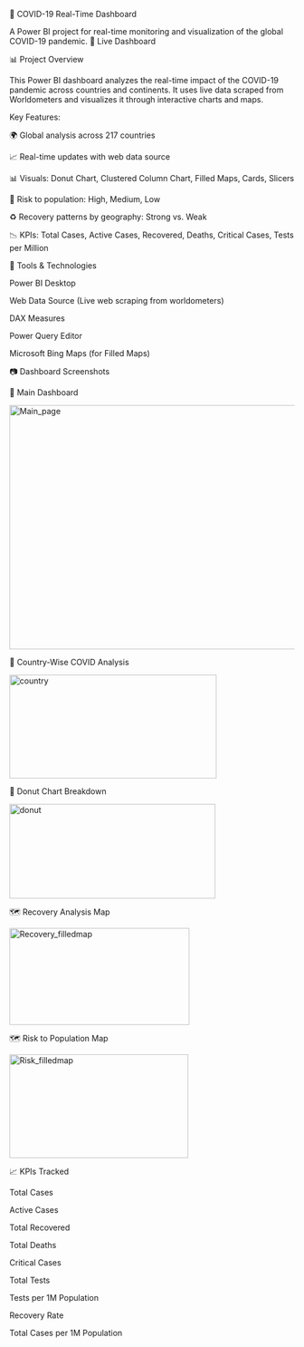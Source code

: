 🦠 COVID-19 Real-Time Dashboard

A Power BI project for real-time monitoring and visualization of the global COVID-19 pandemic.
🔗 Live Dashboard

📊 Project Overview

This Power BI dashboard analyzes the real-time impact of the COVID-19 pandemic across countries and continents. It uses live data scraped from Worldometers
 and visualizes it through interactive charts and maps.

Key Features:

🌍 Global analysis across 217 countries

📈 Real-time updates with web data source

📊 Visuals: Donut Chart, Clustered Column Chart, Filled Maps, Cards, Slicers

🚦 Risk to population: High, Medium, Low

♻️ Recovery patterns by geography: Strong vs. Weak

📉 KPIs: Total Cases, Active Cases, Recovered, Deaths, Critical Cases, Tests per Million

🔧 Tools & Technologies

Power BI Desktop

Web Data Source (Live web scraping from worldometers)

DAX Measures

Power Query Editor

Microsoft Bing Maps (for Filled Maps)

📷 Dashboard Screenshots

🧷 Main Dashboard

<img width="786" height="431" alt="Main_page" src="https://github.com/user-attachments/assets/19010368-b9fc-4187-ba6f-452de530febe" />


📌 Country-Wise COVID Analysis

<img width="366" height="183" alt="country" src="https://github.com/user-attachments/assets/5cc7b84e-feda-42cb-a7d5-16d17c08d6e9" />


🍩 Donut Chart Breakdown

<img width="364" height="167" alt="donut" src="https://github.com/user-attachments/assets/ed4441df-21f7-44c5-b486-ee6d5e9c2b6b" />



🗺️ Recovery Analysis Map

<img width="318" height="171" alt="Recovery_filledmap" src="https://github.com/user-attachments/assets/2438c7f2-efba-44b3-9725-1b9f183648d4" />



🗺️ Risk to Population Map

<img width="316" height="183" alt="Risk_filledmap" src="https://github.com/user-attachments/assets/3f9f24c3-b6fc-41b0-aac0-4e018635a0d3" />


📈 KPIs Tracked

Total Cases

Active Cases

Total Recovered

Total Deaths

Critical Cases

Total Tests

Tests per 1M Population

Recovery Rate

Total Cases per 1M Population
